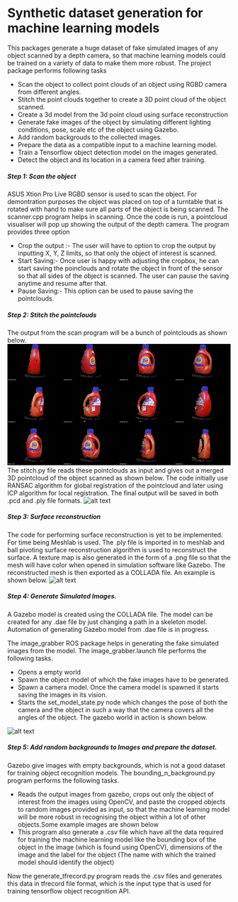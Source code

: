 # Synthetic dataset generation for machine learning models

This packages generate a huge dataset of fake simulated images of any object scanned by a depth camera, so that machine learning models could be trained on a variety of data to make them more robust. The project package performs following tasks 
- Scan the object to collect point clouds of an object using RGBD camera from different angles.
- Stitch the point clouds together to create a 3D point cloud of the object scanned.
- Create a 3d model from the 3d point cloud using surface reconstruction
- Generate fake images of the object by simulating different lighting conditions, pose, scale etc of the object using Gazebo.
- Add random backgrouds to the collected images.
- Prepare the data as a compatible input to a machine learning model.
- Train a Tensorflow object detection model on the images generated.
- Detect the object and its location in a camera feed after training.

##### Step 1: Scan the object 
ASUS Xtion Pro Live RGBD sensor is used to scan the object. For demontration purposes the object was placed on top of a turntable that is rotated with hand to make sure all parts of the object is being scanned. The scanner.cpp program helps in scanning. Once the code is run, a pointcloud visualiser will pop up showing the output of the depth camera. The program provides three option

  - Crop the output :- The user will have to option to crop the output by inputting X, Y, Z limits, so that only the object of interest is scanned.
  - Start Saving:- Once user is happy with adjusting the cropbox, he can start saving the poinclouds and rotate the object in front of the sensor so that all sides of the object is scanned. The user can pause the saving anytime and resume after that. 
  - Pause Saving:- This option can be used to pause saving the pointclouds. 

##### Step 2: Stitch the pointclouds 
The output from the scan program will be a bunch of pointclouds as shown below.
![alt text](https://github.com/SuhailPallathSulaiman/Synthetic-dataset-generation-for-machine-learning-models/blob/master/images/Demos/scan_output.gif)
The stitch.py file reads these pointclouds as input and gives out a merged 3D pointcloud of the object scanned as shown below. The code initially use RANSAC algorithm for global registration of the pointcloud and later using ICP algorithm for local registration. The final output will be saved in both .pcd and .ply file formats. 
![alt text](https://github.com/SuhailPallathSulaiman/Synthetic-dataset-generation-for-machine-learning-models/images/Demos/merge_output.gif)

##### Step 3: Surface reconstruction
The code for performing surface reconstruction is yet to be implemented. For time being Meshlab is used. The .ply file is imported in to meshlab and ball pivoting surface reconstruction algorithm is used to reconstruct the surface. A texture map is also generated in the form of a .png file so that the mesh will have color when opened in simulation software like Gazebo. The reconstructed mesh is then exported as a COLLADA file. An example is shown below.
![alt text](https://github.com/SuhailPallathSulaiman/Synthetic-dataset-generation-for-machine-learning-models/images/Demos/surface_reconstruction_output.gif)
##### Step 4: Generate Simulated Images.
A Gazebo model is created using the COLLADA file. The model can be created for any .dae file by just changing a path in a skeleton model. Automation of generating Gazebo model from .dae file is in progress.

The image_grabber ROS package helps in generating the fake simulated images from the model. The image_grabber.launch file performs the following tasks.
- Opens a empty world 
- Spawn the object model of which the fake images have to be generated.
- Spawn a camera model. Once the camera model is spawned it starts saving the images in its vision.
- Starts the set_model_state.py node which changes the pose of both the camera and the object in such a way that the camera covers all the angles of the object. The gazebo world in action is shown below.

![alt text](https://github.com/SuhailPallathSulaiman/Synthetic-dataset-generation-for-machine-learning-models/images/Demos/gazebo_simulation.gif)

##### Step 5: Add random backgrounds to Images and prepare the dataset.
Gazebo give images with empty backgrounds, which is not a good dataset for training object recognition models. The bounding_n_background.py program performs the following tasks.
- Reads the output images from gazebo, crops out only the object of interest from the images using OpenCV, and paste the cropped objects to random images provided as input, so that the machine learning model will be more robust in recognising the object within a lot of other objects.Some example images are shown below
- This program also generate a .csv file which have all the data required for training the machine learning model like the bounding box of the object in the image (which is found using OpenCV), dimensions of the image and the label for the object (The name with which the trained model should identify the object)

Now the generate_tfrecord.py program reads the .csv files and generates this data in tfrecord file format, which is the input type that is used for training tensorflow object recognition API.

